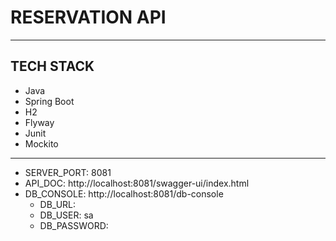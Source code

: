 # RESERVATION API
---
## TECH STACK
- Java
- Spring Boot
- H2
- Flyway
- Junit
- Mockito

---
- SERVER_PORT: 8081
- API_DOC: http://localhost:8081/swagger-ui/index.html
- DB_CONSOLE: http://localhost:8081/db-console
  - DB_URL:
  - DB_USER: sa
  - DB_PASSWORD: 
  